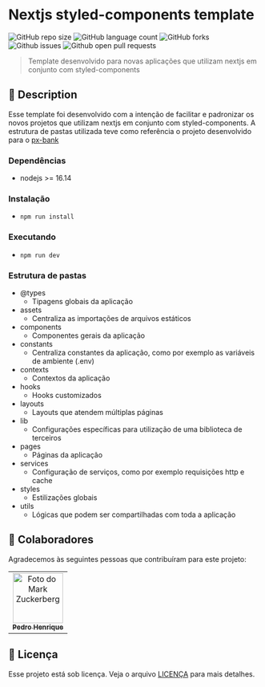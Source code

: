 # Nextjs styled-components template

![GitHub repo size](https://img.shields.io/github/repo-size/ioasys-org/nextjs-styled-template?style=for-the-badge)
![GitHub language count](https://img.shields.io/github/languages/count/ioasys-org/nextjs-styled-template?style=for-the-badge)
![GitHub forks](https://img.shields.io/github/forks/ioasys-org/nextjs-styled-template?style=for-the-badge)
![Github issues](https://img.shields.io/github/issues/ioasys-org/nextjs-styled-template?style=for-the-badge)
![Github open pull requests](https://img.shields.io/github/issues-pr-raw/ioasys-org/nextjs-styled-template?style=for-the-badge)

> Template desenvolvido para novas aplicações que utilizam nextjs em conjunto com styled-components

## 📖 Description

Esse template foi desenvolvido com a intenção de facilitar e padronizar os novos projetos que utilizam nextjs em conjunto com styled-components. A estrutura de pastas utilizada teve como referência o projeto desenvolvido para o [px-bank](https://bitbucket.org/ioasys/pxbank-admin-frontend/src/master/)

### Dependências

- nodejs >= 16.14

### Instalação

- `npm run install`

### Executando

- `npm run dev`

### Estrutura de pastas

- @types
  - Tipagens globais da aplicação
- assets
  - Centraliza as importações de arquivos estáticos
- components
  - Componentes gerais da aplicação
- constants
  - Centraliza constantes da aplicação, como por exemplo as variáveis de ambiente (.env)
- contexts
  - Contextos da aplicação
- hooks
  - Hooks customizados
- layouts
  - Layouts que atendem múltiplas páginas
- lib
  - Configurações específicas para utilização de uma biblioteca de terceiros
- pages
  - Páginas da aplicação
- services
  - Configuração de serviços, como por exemplo requisições http e cache
- styles
  - Estilizações globais
- utils
  - Lógicas que podem ser compartilhadas com toda a aplicação

## 🤝 Colaboradores

Agradecemos às seguintes pessoas que contribuíram para este projeto:

<table>
  <tr>
    <td align="center">
      <a href="#">
        <img src="https://github.com/pedrolgcs.png" width="100px;" alt="Foto do Mark Zuckerberg"/><br>
        <sub>
          <b>Pedro Henrique</b>
        </sub>
      </a>
    </td>
  </tr>
</table>


<!-- ## 😄 Seja um dos contribuidores<br>

Quer fazer parte desse projeto? Clique [AQUI](CONTRIBUTING.md) e leia como contribuir. -->

## 📝 Licença

Esse projeto está sob licença. Veja o arquivo [LICENÇA](LICENSE.md) para mais detalhes.